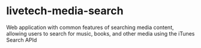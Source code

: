 # livetech-media-search
Web application with common features of searching media content, allowing users to search for music, books, and other media using the iTunes Search APId
